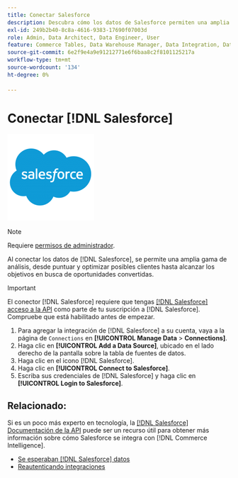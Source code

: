 ```yaml
---
title: Conectar Salesforce
description: Descubra cómo los datos de Salesforce permiten una amplia gama de análisis, desde puntuar y optimizar posibles clientes hasta alcanzar sus objetivos en busca de oportunidades convertidas.
exl-id: 249b2b40-8c8a-4616-9383-17690f07003d
role: Admin, Data Architect, Data Engineer, User
feature: Commerce Tables, Data Warehouse Manager, Data Integration, Data Import/Export
source-git-commit: 6e2f9e4a9e91212771e6f6baa8c2f8101125217a
workflow-type: tm+mt
source-wordcount: '134'
ht-degree: 0%

---
```


# Conectar [!DNL Salesforce]

![](../../../assets/Salesforce_Logo.png)

>[!NOTE]
>
>Requiere [permisos de administrador](../../../administrator/user-management/user-management.md).

Al conectar los datos de [!DNL Salesforce], se permite una amplia gama de análisis, desde puntuar y optimizar posibles clientes hasta alcanzar los objetivos en busca de oportunidades convertidas.

>[!IMPORTANT]
>
>El conector [!DNL Salesforce] requiere que tengas [[!DNL Salesforce] acceso a la API](../integrations/salesforce.md) como parte de tu suscripción a [!DNL Salesforce]. Compruebe que está habilitado antes de empezar.

1. Para agregar la integración de [!DNL Salesforce] a su cuenta, vaya a la página de `Connections` en **[!UICONTROL Manage Data** > **Connections]**.
1. Haga clic en **[!UICONTROL Add a Data Source]**, ubicado en el lado derecho de la pantalla sobre la tabla de fuentes de datos.
1. Haga clic en el icono [!DNL Salesforce].
1. Haga clic en **[!UICONTROL Connect to Salesforce]**.
1. Escriba sus credenciales de [!DNL Salesforce] y haga clic en **[!UICONTROL Login to Salesforce]**.

## Relacionado:

Si es un poco más experto en tecnología, la [[!DNL Salesforce] Documentación de la API](https://developer.salesforce.com/docs/atlas.en-us.api_rest.meta/api_rest/intro_what_is_rest_api.htm) puede ser un recurso útil para obtener más información sobre cómo Salesforce se integra con [!DNL Commerce Intelligence].

* [Se esperaban  [!DNL Salesforce] datos](../integrations/salesforce-data.md)
* [Reautenticando integraciones](https://experienceleague.adobe.com/docs/commerce-knowledge-base/kb/how-to/mbi-reauthenticating-integrations.html)

